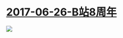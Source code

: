 # [2017-06-26-B站8周年](https://www.bilibili.com/blackboard/anniversary/bilibilibirthday2017.html)
![](https://bilicover2017.github.io/PC/2017-06-26.png)